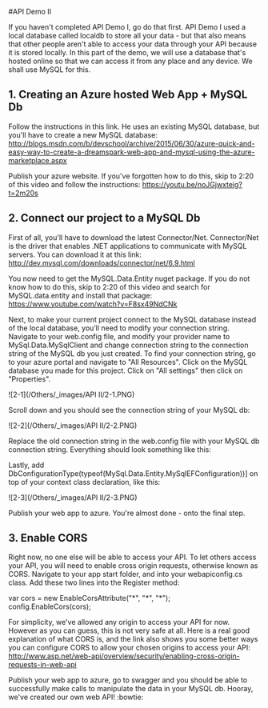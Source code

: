 #API Demo II

If you haven't completed API Demo I, go do that first. API Demo I used a local database called localdb to store all your data - but that also means that other people aren't able to access your data through your API because it is stored locally. In this part of the demo, we will use a database that's hosted online so that we can access it from any place and any device. We shall use MySQL for this.

## 1. Creating an Azure hosted Web App + MySQL Db

Follow the instructions in this link. He uses an existing MySQL database, but you'll have to create a new MySQL database: 
http://blogs.msdn.com/b/devschool/archive/2015/06/30/azure-quick-and-easy-way-to-create-a-dreamspark-web-app-and-mysql-using-the-azure-marketplace.aspx

Publish your azure website. If you've forgotten how to do this, skip to 2:20 of this video and follow the instructions:
https://youtu.be/noJGjwxteig?t=2m20s 

## 2. Connect our project to a MySQL Db

First of all, you'll have to download the latest Connector/Net. Connector/Net is the driver that enables .NET applications 
to communicate with MySQL servers. You can download it at this link:
http://dev.mysql.com/downloads/connector/net/6.9.html

You now need to get the MySQL.Data.Entity nuget package. If you do not know how to do this, skip to 2:20 of this video and 
search for MySQL.data.entity and install that package: https://www.youtube.com/watch?v=F8sx49NdCNk

Next, to make your current project connect to the MySQL database instead of the local database, you’ll need to modify your connection string. Navigate to your web.config file, and modify your provider name to MySql.Data.MySqlClient and change connection string to the connection string of the MySQL db you just created. To find your connection string, go to your azure portal and navigate to "All Resources". Click on the MySQL database you made for this project. Click on "All settings" then click on "Properties".

![2-1](/Others/_images/API II/2-1.PNG)

Scroll down and you should see the connection string of your MySQL db:

![2-2](/Others/_images/API II/2-2.PNG)

Replace the old connection string in the web.config file with your MySQL db connection string. Everything should look something like this:

  <connectionStrings>
    <add name="YourAppNameContext" providerName="MySql.Data.MySqlClient" connectionString="Database=msauniapp;Data Source=us-cdbr-azure-southcentral-e.cloudapp.net;User Id=youruserid;Password=yourpassword" />
  </connectionStrings>
  
Lastly, add DbConfigurationType(typeof(MySql.Data.Entity.MySqlEFConfiguration))] on top of your context class declaration, like this:

![2-3](/Others/_images/API II/2-3.PNG)

Publish your web app to azure. You're almost done - onto the final step.

## 3. Enable CORS

Right now, no one else will be able to access your API. To let others access your API, you will need to enable cross origin requests, otherwise known as CORS. Navigate to your app start folder, and into your webapiconfig.cs class. Add these two lines into the Register method:

  var cors = new EnableCorsAttribute("\*", "\*", "\*");  
  config.EnableCors(cors);

For simplicity, we've allowed any origin to access your API for now. However as you can guess, this is not very safe at all. Here is a real good explanation of what CORS is, and the link also shows you some better ways you can configure CORS to allow your chosen origins to access your API:
http://www.asp.net/web-api/overview/security/enabling-cross-origin-requests-in-web-api

Publish your web app to azure, go to swagger and you should be able to successfully make calls to manipulate the data in your MySQL db. Hooray, we've created our own web API! :bowtie:
